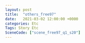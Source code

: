 ```yaml
---
layout: post
title:  "others_free97"
date:   2021-03-02 12:00:00 +0000
categories: Etc
Tags: Story Etc
SceneCode: ["scene_free97_q1_s20"]
---
```

